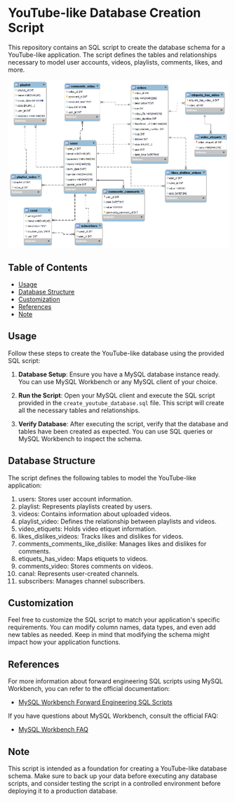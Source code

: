
# YouTube-like Database Creation Script

This repository contains an SQL script to create the database schema for a YouTube-like application. The script defines the tables and relationships necessary to model user accounts, videos, playlists, comments, likes, and more.

<img src="./youtube_schema_model.png" alt="database model"/>

## Table of Contents

- [Usage](#usage)
- [Database Structure](#database-structure)
- [Customization](#customization)
- [References](#references)
- [Note](#note)

## Usage

Follow these steps to create the YouTube-like database using the provided SQL script:

1. **Database Setup**: Ensure you have a MySQL database instance ready. You can use MySQL Workbench or any MySQL client of your choice.

2. **Run the Script**: Open your MySQL client and execute the SQL script provided in the `create_youtube_database.sql` file. This script will create all the necessary tables and relationships.

3. **Verify Database**: After executing the script, verify that the database and tables have been created as expected. You can use SQL queries or MySQL Workbench to inspect the schema.

## Database Structure

The script defines the following tables to model the YouTube-like application:

1. users: Stores user account information.
2. playlist: Represents playlists created by users.
3. videos: Contains information about uploaded videos.
4. playlist_video: Defines the relationship between playlists and videos.
5. video_etiquets: Holds video etiquet information.
6. likes_dislikes_videos: Tracks likes and dislikes for videos.
7. comments_comments_like_dislike: Manages likes and dislikes for comments.
8. etiquets_has_video: Maps etiquets to videos.
9. comments_video: Stores comments on videos.
10. canal: Represents user-created channels.
11. subscribers: Manages channel subscribers.

## Customization

Feel free to customize the SQL script to match your application's specific requirements. You can modify column names, data types, and even add new tables as needed. Keep in mind that modifying the schema might impact how your application functions.

## References

For more information about forward engineering SQL scripts using MySQL Workbench, you can refer to the official documentation:

- [MySQL Workbench Forward Engineering SQL Scripts](https://dev.mysql.com/doc/workbench/en/wb-forward-engineering-sql-scripts.html)

If you have questions about MySQL Workbench, consult the official FAQ:

- [MySQL Workbench FAQ](https://docs.oracle.com/cd/E19078-01/mysql/mysql-workbench/workbench-faq.html)

## Note

This script is intended as a foundation for creating a YouTube-like database schema. Make sure to back up your data before executing any database scripts, and consider testing the script in a controlled environment before deploying it to a production database.
